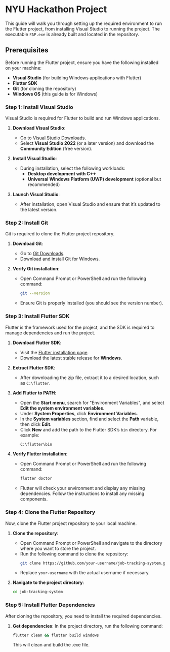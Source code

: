 # NYU Hackathon Project
This guide will walk you through setting up the required environment to run the Flutter project, from installing Visual Studio to running the project. The executable `FAP.exe` is already built and located in the repository.

## Prerequisites

Before running the Flutter project, ensure you have the following installed on your machine:

- **Visual Studio** (for building Windows applications with Flutter)
- **Flutter SDK**
- **Git** (for cloning the repository)
- **Windows OS** (this guide is for Windows)

### Step 1: Install Visual Studio

Visual Studio is required for Flutter to build and run Windows applications.

1. **Download Visual Studio**:
   - Go to [Visual Studio Downloads](https://visualstudio.microsoft.com/downloads/).
   - Select **Visual Studio 2022** (or a later version) and download the **Community Edition** (free version).

2. **Install Visual Studio**:
   - During installation, select the following workloads:
     - **Desktop development with C++**
     - **Universal Windows Platform (UWP) development** (optional but recommended)

3. **Launch Visual Studio**:
   - After installation, open Visual Studio and ensure that it’s updated to the latest version.

### Step 2: Install Git

Git is required to clone the Flutter project repository.

1. **Download Git**:
   - Go to [Git Downloads](https://git-scm.com/downloads).
   - Download and install Git for Windows.

2. **Verify Git installation**:
   - Open Command Prompt or PowerShell and run the following command:
     ```bash
     git --version
     ```
   - Ensure Git is properly installed (you should see the version number).

### Step 3: Install Flutter SDK

Flutter is the framework used for the project, and the SDK is required to manage dependencies and run the project.

1. **Download Flutter SDK**:
   - Visit the [Flutter installation page](https://flutter.dev/docs/get-started/install).
   - Download the latest stable release for **Windows**.

2. **Extract Flutter SDK**:
   - After downloading the zip file, extract it to a desired location, such as `C:\flutter`.

3. **Add Flutter to PATH**:
   - Open the **Start menu**, search for "Environment Variables", and select **Edit the system environment variables**.
   - Under **System Properties**, click **Environment Variables**.
   - In the **System variables** section, find and select the **Path** variable, then click **Edit**.
   - Click **New** and add the path to the Flutter SDK’s `bin` directory. For example:
     ```bash
     C:\flutter\bin
     ```

4. **Verify Flutter installation**:
   - Open Command Prompt or PowerShell and run the following command:
     ```bash
     flutter doctor
     ```
   - Flutter will check your environment and display any missing dependencies. Follow the instructions to install any missing components.

### Step 4: Clone the Flutter Repository

Now, clone the Flutter project repository to your local machine.

1. **Clone the repository**:
   - Open Command Prompt or PowerShell and navigate to the directory where you want to store the project.
   - Run the following command to clone the repository:
     ```bash
     git clone https://github.com/your-username/job-tracking-system.git
     ```
   - Replace `your-username` with the actual username if necessary.

2. **Navigate to the project directory**:
   ```bash
   cd job-tracking-system

### Step 5: Install Flutter Dependencies

After cloning the repository, you need to install the required dependencies.

1. **Get dependencies**:
   In the project directory, run the following command:
   ```bash
   flutter clean && flutter build windows
   ```
   This will clean and build the .exe file.

